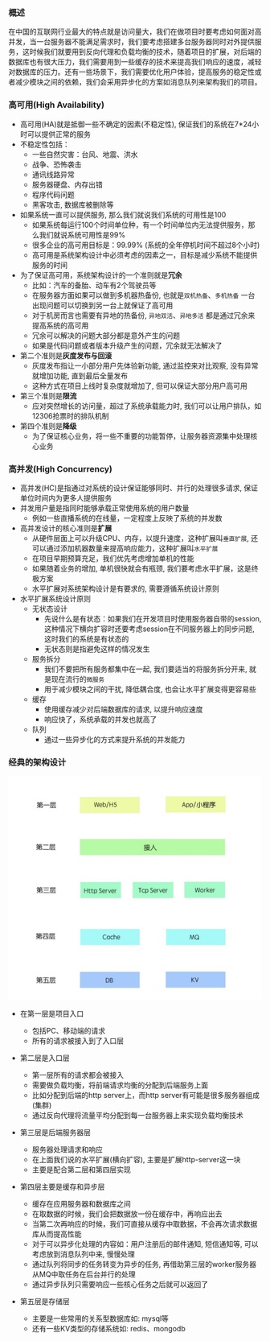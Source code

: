 ### 概述

在中国的互联网行业最大的特点就是访问量大，我们在做项目时要考虑如何面对高并发，当一台服务器不能满足需求时，我们要考虑搭建多台服务器同时对外提供服务，这时候我们就要用到反向代理和负载均衡的技术，随着项目的扩展，对后端的数据库也有很大压力，我们需要用到一些缓存的技术来提高我们响应的速度，减轻对数据库的压力。还有一些场景下，我们需要优化用户体验，提高服务的稳定性或者减少模块之间的依赖，我们会采用异步化的方案如消息队列来架构我们的项目。

### 高可用(High Availability)

- 高可用(HA)就是抵御一些不确定的因素(不稳定性), 保证我们的系统在7*24小时可以提供正常的服务
- 不稳定性包括：
    * 一些自然灾害：台风、地震、洪水
    * 战争、恐怖袭击
    * 通讯线路异常
    * 服务器硬盘、内存出错
    * 程序代码问题
    * 黑客攻击, 数据库被删除等
- 如果系统一直可以提供服务, 那么我们就说我们系统的可用性是100
    * 如果系统每运行100个时间单位种，有一个时间单位内无法提供服务，那么我们就说系统可用性是99%
    * 很多企业的高可用目标是：99.99% (系统的全年停机时间不超过8个小时)
    * 高可用是系统架构设计中必须考虑的因素之一，目标是减少系统不能提供服务的时间
- 为了保证高可用，系统架构设计的一个准则就是**冗余**
    * 比如：汽车的备胎、动车有2个驾驶员等
    * 在服务器方面如果可以做到多机器热备份, 也就是`双机热备`、`多机热备` 一台出现问题可以切换到另一台上就保证了高可用
    * 对于机房而言也需要有异地的热备份, `异地双活`、`异地多活` 都是通过冗余来提高系统的高可用
    * 冗余可以解决的问题大部分都是意外产生的问题
    * 如果是代码问题或者版本升级产生的问题，冗余就无法解决了
- 第二个准则是**灰度发布与回滚**
    * 灰度发布指让一小部分用户先体验新功能, 通过监控来对比观察, 没有异常就增加功能, 直到最后全量发布
    * 这种方式在项目上线时复杂度就增加了, 但可以保证大部分用户高可用
- 第三个准则是**限流**
    * 应对突然增长的访问量，超过了系统承载能力时, 我们可以让用户排队，如12306抢票时的排队机制
- 第四个准则是**降级**
    * 为了保证核心业务，将一些不重要的功能暂停，让服务器资源集中处理核心业务

### 高并发(High Concurrency)

- 高并发(HC)是指通过对系统的设计保证能够同时、并行的处理很多请求, 保证单位时间内为更多人提供服务
- 并发用户量是指同时能够承载正常使用系统的用户数量
    * 例如一些直播系统的在线量，一定程度上反映了系统的并发数
- 高并发设计的核心准则是**扩展**
    * 从硬件层面上可以升级CPU、内存，以提升速度，这种扩展叫`垂直扩展`, 还可以通过添加机器数量来提高响应能力，这种扩展叫`水平扩展`
    * 在项目早期预算充足，我们优先考虑增加单机的性能
    * 如果随着业务的增加, 单机很快就会有瓶颈, 我们要考虑水平扩展，这是终极方案
    * 水平扩展对系统架构设计是有要求的, 需要遵循系统设计原则
- 水平扩展系统设计原则
    * 无状态设计
        * 先说什么是有状态：如果我们在开发项目时使用服务器自带的session, 这种情况下横向扩容时还要考虑session在不同服务器上的同步问题, 这时我们的系统是有状态的
        * 无状态则是指避免这样的情况发生
    * 服务拆分
        * 我们不要把所有服务都集中在一起, 我们要适当的将服务拆分开来, 就是现在流行的`微服务`
        * 用于减少模块之间的干扰, 降低耦合度, 也会让水平扩展变得更容易些
    * 缓存
        * 使用缓存减少对后端数据库的请求, 以提升响应速度
        * 响应快了，系统承载的并发也就高了
    * 队列
        * 通过一些异步化的方式来提升系统的并发能力

### 经典的架构设计

<img width=600 src="./screenshot/13.png">

- 在第一层是项目入口
    * 包括PC、移动端的请求
    * 所有的请求被接入到了入口层

- 第二层是入口层
    * 第一层所有的请求都会被接入
    * 需要做负载均衡，将前端请求均衡的分配到后端服务上面
    * 比如分配到后端的http server上，而http server有可能是很多服务器组成(集群)
    * 通过反向代理将流量平均分配到每一台服务器上来实现负载均衡技术

- 第三层是后端服务器层
    * 服务器处理请求和响应
    * 在上面我们说的水平扩展(横向扩容), 主要是扩展http-server这一块
    * 主要是配合第二层和第四层实现

- 第四层主要是缓存和异步层
    * 缓存在应用服务器和数据库之间
    * 在取数据的时候，我们会把数据放一份在缓存中，再响应出去
    * 当第二次再响应的时候，我们可直接从缓存中取数据，不会再次请求数据库从而提高性能
    * 对于可以异步化处理的内容如：用户注册后的邮件通知, 短信通知等, 可以考虑放到消息队列中来, 慢慢处理
    * 通过队列将同步的任务转变为异步的任务, 再借助第三层的worker服务器从MQ中取任务在后台并行的处理
    * 通过异步队列只需要响应一些核心任务之后就可以返回了

- 第五层是存储层
    * 主要是一些常用的关系型数据库如: mysql等
    * 还有一些KV类型的存储系统如: redis、mongodb